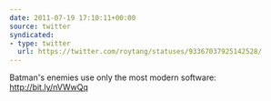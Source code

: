 ```yaml
---
date: 2011-07-19 17:10:11+00:00
source: twitter
syndicated:
- type: twitter
  url: https://twitter.com/roytang/statuses/93367037925142528/
---
```


Batman's enemies use only the most modern software: http://bit.ly/nVWwQq